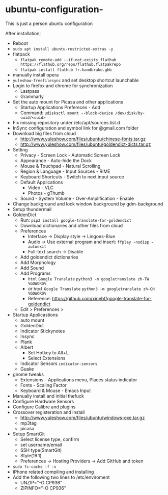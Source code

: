# ubuntu-configuration-
This is just a person ubuntu configuration 

After installation;

- Reboot
- `sudo apt install ubuntu-restricted-extras -y`
- flatpack
  - `flatpak remote-add --if-not-exists flathub https://flathub.org/repo/flathub.flatpakrepo`
  - `flatpak install flathub fr.handbrake.ghb`
- manually install opera
- `yuleshow-freefilesync` and set desktop shortcut launchable
- Login to firefox and chrome for synchronization
  - Lastpass
  - Grammarly
- Set the auto mount for Picasa and other applications
  - Startup Applications Prefereces - Add
  - Command: `udisksctl mount --block-device /dev/disk/by-uuid/<uuid>`
- Fix missing repository under /etc/apt/sources.list.d
- InSync configuration and symbol link for @gmail.com folder
- Download big files from cloud
  - http://www.yuleshow.com/files/ubuntu/chinese-fonts.tar.gz
  - http://www.yuleshow.com/files/ubuntu/goldendict-dicts.tar.gz
- Setting
  - Privacy - Screen Lock - Automatic Screen Lock
  - Appearance - Auto-hide the Dock
  - Mouse & Touchpad - Natural Scrolling
  - Region & Language - Input Sources - RIME
  - Keyboard Shortcuts - Switch to next input source
  - Default Applications
    - Video - VLC
    - Photos - gThumb
  - Sound - System Volume - Over-Amplification - Enable  
- Change background and lock window background by gdm-background
- Setup thundermail
- GoldenDict
  - Run: `pip3 install google-translate-for-goldendict`
  - Download dictionaries and other files from cloud
  - Preferences
    - Interface -> Display style -> Lingoes-Blue
    - Audio -> Use external program and insert: `ffplay -nodisp -autoexit`
    - Full-text search -> Disable
  - Add goldendict dictionaries
  - Add Morphology
  - Add Sound
  - Add Programs
    - `html` `Google Translate` `python3 -m googletranslate zh-TW %GDWORD%`
    - or `html` `Google Translate` `python3 -m googletranslate zh-CN %GDWORD%`
    - Reference: https://github.com/xinebf/google-translate-for-goldendict
  - Edit > Preferences > 
- Startup Applicastions
  - auto mount
  - GoldenDict 
  - Indicator Stickynotes
  - Insync
  - Plank
  - Albert
    - Set Hotkey to Alt+L
    - Select Extensions
  - Indicator Sensors `indicator-sensors`
  - Guake
- gnome tweaks
  - Extensions - Applications menu, Places status indicator
  - Fonts - Scaling Factor
  - Keyboard & Mouse - Emacs Input
- Manually install and initial thefuck
- Configure Hardware Sensors
- Configure Calibre and plugins
- Crossover registeration and install
  - http://www.yuleshow.com/files/ubuntu/windows-exe.tar.gz
  - mp3tag
  - picasa
- Setup SmartGit
  - Select license type, confirm
  - set username/email
  - SSH type(SmartGit)
  - Style(19.1)
  - Preferences -> Hosting Providers -> Add GitHub and token
- `sudo fc-cache -f -v`
- iPhone related compiling and installing
- Add the following two lines to /etc/enviroment
  - UNZIP="-O CP936"
  - ZIPINFO="-O CP936"